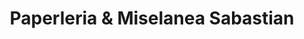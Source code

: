 ---
title: "Paperleria & Miselanea Sabastian"
url: /bogota-d-c/paperleria-y-miselanea-sabastian/
shop: material de oficina
---